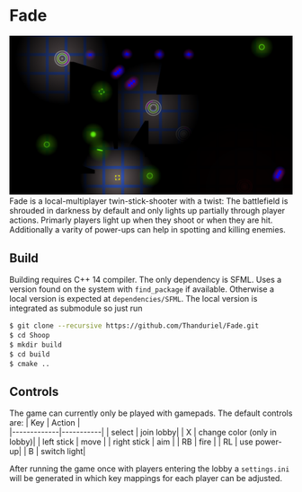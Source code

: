 # Fade
![](https://github.com/Thanduriel/Fade/blob/8b9669f967bbdeef128f67d52751fdeac59ed547/imgs/Fade.png)
Fade is a local-multiplayer twin-stick-shooter with a twist: The battlefield is shrouded in darkness by default and only lights up partially through player actions. Primarly players light up when they shoot or when they are hit. Additionally a varity of power-ups can help in spotting and killing enemies.

## Build
Building requires C++ 14 compiler.
The only dependency is SFML. Uses a version found on the system with `find_package` if available. Otherwise a local version is expected at `dependencies/SFML`. The local version is integrated as submodule so just run 
```sh
$ git clone --recursive https://github.com/Thanduriel/Fade.git
$ cd Shoop
$ mkdir build
$ cd build
$ cmake ..
```

## Controls
The game can currently only be played with gamepads. The default controls are:
| Key         | Action    |  
|-------------|-----------|
| select      | join lobby|
| X           | change color (only in lobby)|
| left stick  | move      |
| right stick | aim       |
| RB          | fire      |
| RL          | use power-up|
| B           | switch light|

After running the game once with players entering the lobby a ```settings.ini``` will be generated in which key mappings for each player can be adjusted.